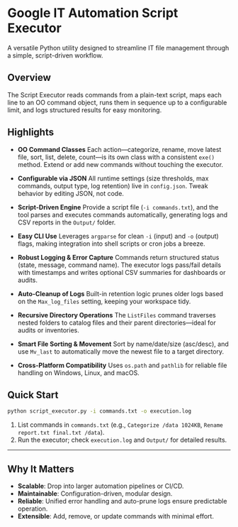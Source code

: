 # Google IT Automation Script Executor

A versatile Python utility designed to streamline IT file management through a simple, script-driven workflow.

## Overview

The Script Executor reads commands from a plain-text script, maps each line to an OO command object, runs them in sequence up to a configurable limit, and logs structured results for easy monitoring.

## Highlights

* **OO Command Classes**
  Each action—categorize, rename, move latest file, sort, list, delete, count—is its own class with a consistent `exe()` method. Extend or add new commands without touching the executor.

* **Configurable via JSON**
  All runtime settings (size thresholds, max commands, output type, log retention) live in `config.json`. Tweak behavior by editing JSON, not code.

* **Script-Driven Engine**
  Provide a script file (`-i commands.txt`), and the tool parses and executes commands automatically, generating logs and CSV reports in the `Output/` folder.

* **Easy CLI Use**
  Leverages `argparse` for clean `-i` (input) and `-o` (output) flags, making integration into shell scripts or cron jobs a breeze.

* **Robust Logging & Error Capture**
  Commands return structured status (state, message, command name). The executor logs pass/fail details with timestamps and writes optional CSV summaries for dashboards or audits.

* **Auto-Cleanup of Logs**
  Built-in retention logic prunes older logs based on the `Max_log_files` setting, keeping your workspace tidy.

* **Recursive Directory Operations**
  The `ListFiles` command traverses nested folders to catalog files and their parent directories—ideal for audits or inventories.

* **Smart File Sorting & Movement**
  Sort by name/date/size (asc/desc), and use `Mv_last` to automatically move the newest file to a target directory.

* **Cross-Platform Compatibility**
  Uses `os.path` and `pathlib` for reliable file handling on Windows, Linux, and macOS.

## Quick Start

```bash
python script_executor.py -i commands.txt -o execution.log
```

1. List commands in `commands.txt` (e.g., `Categorize /data 1024KB`, `Rename report.txt final.txt /data`).
2. Run the executor; check `execution.log` and `Output/` for detailed results.

---

## Why It Matters

* **Scalable**: Drop into larger automation pipelines or CI/CD.
* **Maintainable**: Configuration-driven, modular design.
* **Reliable**: Unified error handling and auto-prune logs ensure predictable operation.
* **Extensible**: Add, remove, or update commands with minimal effort.
